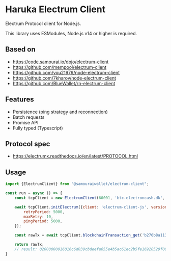 # Haruka Electrum Client

Electrum Protocol client for Node.js.

This library uses ESModules, Node.js v14 or higher is required.

## Based on

* https://code.samourai.io/dojo/electrum-client
* https://github.com/mempool/electrum-client
* https://github.com/you21979/node-electrum-client
* https://github.com/7kharov/node-electrum-client
* https://github.com/BlueWallet/rn-electrum-client

## Features

* Persistence (ping strategy and reconnection)
* Batch requests
* Promise API
* Fully typed (Typescript)

## Protocol spec

* https://electrumx.readthedocs.io/en/latest/PROTOCOL.html

## Usage

```js
import {ElectrumClient} from "@samouraiwallet/electrum-client";

const run = async () => {
    const tcpClient = new ElectrumClient(60001, 'btc.electroncash.dk', 'tcp');

    await tcpClient.initElectrum({client: 'electrum-client-js', version: ['1.2', '1.4']}, {
        retryPeriod: 5000,
        maxRetry: 10,
        pingPeriod: 5000,
    });

    const rawTx = await tcpClient.blockchainTransaction_get('b270b8a113c048ed0024e470e3c7794565c2b3e18c600d20410ec8f454b7d25a');

    return rawTx;
    // result: 02000000016016c6d039cbdeefa655e4b5ac61ec2b5fe16920529f086a2439f59a5994bed6200000006a4730440220421b5daf5f72e514075d256121d6b66e1d9a8993d37ceb0532baca11f6964da502205333d1c4b9be749180bfa8da4da6a07c0e9e2d853c809a75c4b60ef717a628b20121029139c783aa8f31707a67248a6a6b643855e9d1484dbd53cfe7d9e3adf3ce7098ffffffff02c19a01000000000017a9146eda8b447af853746f04b902fea5b2cd959d866d87692c0200000000001976a914443674ce759f8fa2fe83a6608339da782b890c1988ac00000000
}

```
